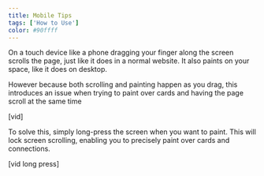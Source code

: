 ```yaml
---
title: Mobile Tips
tags: ['How to Use']
color: #90ffff
---
```


On a touch device like a phone dragging your finger along the screen scrolls the page, just like it does in a normal website. It also paints on your space, like it does on desktop.

However because both scrolling and painting happen as you drag, this introduces an issue when trying to paint over cards and having the page scroll at the same time

[vid]

To solve this, simply long-press the screen when you want to paint. This will lock screen scrolling, enabling you to precisely paint over cards and connections.

[vid long press]